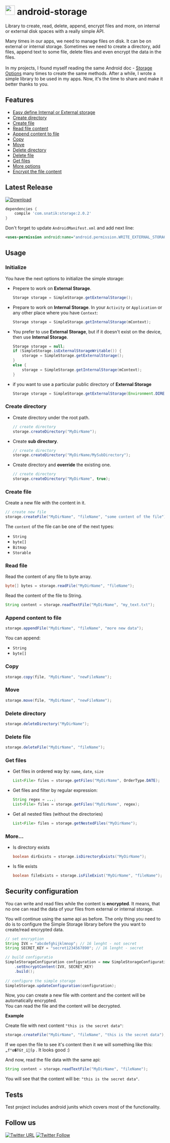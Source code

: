 <img src="http://code.sromku.com/static/img/img_android_code.jpg" height="30" width="30"/> android-storage
======================

Library to create, read, delete, append, encrypt files and more, on internal or external disk spaces with a really simple API.

Many times in our apps, we need to manage files on disk. It can be on external or internal storage. Sometimes we need to create a directory, add files, append text to some file, delete files and even encrypt the data in the files. <br><br>
In my projects, I found myself reading the same Android doc - [Storage Options](http://developer.android.com/guide/topics/data/data-storage.html) many times to create the same methods. After a while, I wrote a simple library to be used in my apps. Now, it's the time to share and make it better thanks to you.

## Features
* [Easy define Internal or External storage](#initialize)
* [Create directory](#create-directory)
* [Create file](#create-file)
* [Read file content](#read-file)
* [Append content to file](#append-content-to-file)
* [Copy](#copy)
* [Move](#move)
* [Delete directory](#delete-directory)
* [Delete file](#delete-file)
* [Get files](#get-files)
* [More options](#more)
* [Encrypt the file content](#security-configuration)

## Latest Release

[ ![Download](https://api.bintray.com/packages/sromku/maven/storage/images/download.svg) ](https://bintray.com/sromku/maven/storage/_latestVersion)

``` groovy
dependencies {
    compile 'com.snatik:storage:2.0.2'
}
```

Don't forget to update `AndroidManifest.xml` and add next line:

``` xml
<uses-permission android:name="android.permission.WRITE_EXTERNAL_STORAGE" />
```

## Usage

### Initialize
You have the next options to initialize the simple storage:

- Prepere to work on **External Storage**.

	``` java
	Storage storage = SimpleStorage.getExternalStorage();
	```

- Prepare to work on **Internal Storage**. In your `Activity` or `Application` or any other place where you have `Context`:

	``` java
	Storage storage = SimpleStorage.getInternalStorage(mContext);
	```
    
- You prefer to use **External Storage**, but if it doesn't exist on the device, then use **Internal Storage**.

	``` java
 	Storage storage = null;
 	if (SimpleStorage.isExternalStorageWritable()) {
		storage = SimpleStorage.getExternalStorage();
	}
	else {
		storage = SimpleStorage.getInternalStorage(mContext);
	}
	```
	
- if you want to use a particular public directory of **External Storage**
    ``` java
    Storage storage = SimpleStorage.getExternalStorage(Environment.DIRECTORY_PICTURES);
    ```
	

### Create directory

- Create directory under the root path.

	``` java
	// create directory
	storage.createDirectory("MyDirName");
	```
 
- Create **sub directory**. 

	``` java
	// create directory
	storage.createDirectory("MyDirName/MySubDirectory");
	```

- Create directory and **override** the existing one. 

	``` java
	// create directory
	storage.createDirectory("MyDirName", true);
	```

### Create file
Create a new file with the content in it.
``` java
// create new file
storage.createFile("MyDirName", "fileName", "some content of the file");
```

The `content` of the file can be one of the next types:
- `String`
- `byte[]`
- `Bitmap`
- `Storable`

### Read file

Read the content of any file to byte array.
``` java
byte[] bytes = storage.readFile("MyDirName", "fileName");
```

Read the content of the file to String.
``` java
String content = storage.readTextFile("MyDirName", "my_text.txt");
```

### Append content to file
``` java
storage.appendFile("MyDirName", "fileName", "more new data");
```

You can append:
- `String`
- `byte[]`

### Copy
``` java
storage.copy(file, "MyDirName", "newFileName");
```

### Move
``` java
storage.move(file, "MyDirName", "newFileName");
```

### Delete directory
``` java
storage.deleteDirectory("MyDirName");
```

### Delete file
``` java
storage.deleteFile("MyDirName", "fileName");
```

### Get files
- Get files in ordered way by: `name`, `date`, `size`
	``` java
	List<File> files = storage.getFiles("MyDirName", OrderType.DATE);
	```

- Get files and filter by regular expression:
	``` java
	String regex = ...;
	List<File> files = storage.getFiles("MyDirName", regex);
	```

* Get all nested files (without the directories)
	``` java
	List<File> files = storage.getNestedFiles("MyDirName");
	```

### More...

* Is directory exists
	``` java
	boolean dirExists = storage.isDirectoryExists("MyDirName");
	```

* Is file exists
	``` java
	boolean fileExists = storage.isFileExist("MyDirName", "fileName");
	```


## Security configuration
You can write and read files while the content is **encrypted**. It means, that no one can read the data of your files from external or internal storage.

You will continue using the same api as before. The only thing you need to do is to configure the Simple Storage library before the you want to create/read encrypted data.

``` java
// set encryption
String IVX = "abcdefghijklmnop"; // 16 lenght - not secret
String SECRET_KEY = "secret1234567890"; // 16 lenght - secret

// build configuratio
SimpleStorageConfiguration configuration = new SimpleStorageConfiguration.Builder()
	.setEncryptContent(IVX, SECRET_KEY)
	.build();
	
// configure the simple storage
SimpleStorage.updateConfiguration(configuration);
```

Now, you can create a new file with content and the content will be automatically encrypted.<br>
You can read the file and the content will be decrypted.

**Example**

Create file with next content `"this is the secret data"`:
``` java
storage.createFile("MyDirName", "fileName", "this is the secret data");
```

If we open the file to see it's content then it we will something like this: `„f°α�ΤG†_iΐp` . It looks good :)

And now, read the file data with the same api:
``` java
String content = storage.readTextFile("MyDirName", "fileName");
```
You will see that the content will be: `"this is the secret data"`.

## Tests

Test project includes android junits which covers most of the functionality.

## Follow us

[![Twitter URL](https://img.shields.io/twitter/url/http/shields.io.svg?style=social)](https://twitter.com/intent/tweet?text=https://github.com/snatik/android-storage)
[![Twitter Follow](https://img.shields.io/twitter/follow/snatikteam.svg?style=social)](https://twitter.com/snatikteam)

